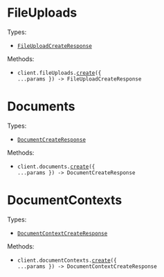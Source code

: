 # FileUploads

Types:

- <code><a href="./src/resources/file-uploads.ts">FileUploadCreateResponse</a></code>

Methods:

- <code title="post /file-uploads">client.fileUploads.<a href="./src/resources/file-uploads.ts">create</a>({ ...params }) -> FileUploadCreateResponse</code>

# Documents

Types:

- <code><a href="./src/resources/documents.ts">DocumentCreateResponse</a></code>

Methods:

- <code title="post /documents">client.documents.<a href="./src/resources/documents.ts">create</a>({ ...params }) -> DocumentCreateResponse</code>

# DocumentContexts

Types:

- <code><a href="./src/resources/document-contexts.ts">DocumentContextCreateResponse</a></code>

Methods:

- <code title="post /document-contexts">client.documentContexts.<a href="./src/resources/document-contexts.ts">create</a>({ ...params }) -> DocumentContextCreateResponse</code>
